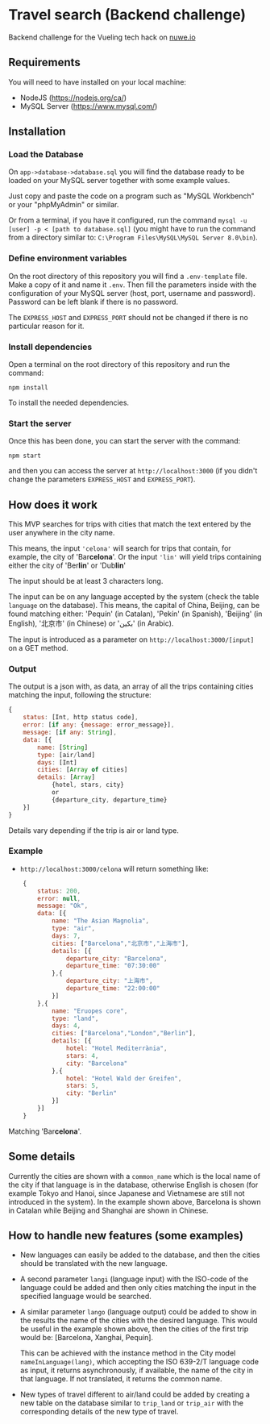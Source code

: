 # Travel search (Backend challenge)
Backend challenge for the Vueling tech hack on [nuwe.io](https://nuwe.io/dev/competitions/vueling-tech-hack/travel-search-backend-challenge)


## Requirements
You will need to have installed on your local machine:
* NodeJS (https://nodejs.org/ca/)
* MySQL Server (https://www.mysql.com/)

## Installation
### Load the Database
On `app->database->database.sql` you will find the database ready to be loaded on your MySQL server together with some example values.

Just copy and paste the code on a program such as "MySQL Workbench" or your "phpMyAdmin" or similar.

Or from a terminal, if you have it configured, run the command `mysql -u [user] -p < [path to database.sql]` (you might have to run the command from a directory similar to: `C:\Program Files\MySQL\MySQL Server 8.0\bin`). 

### Define environment variables
On the root directory of this repository you will find a `.env-template` file. Make a copy of it and name it `.env`. Then fill the parameters inside with the configuration of your MySQL server (host, port, username and password). Password can be left blank if there is no password.

The `EXPRESS_HOST` and `EXPRESS_PORT` should not be changed if there is no particular reason for it.

### Install dependencies
Open a terminal on the root directory of this repository and run the command:

    npm install

To install the needed dependencies.

### Start the server
Once this has been done, you can start the server with the command:

    npm start

and then you can access the server at `http://localhost:3000` (if you didn't change the parameters `EXPRESS_HOST` and `EXPRESS_PORT`).

## How does it work
This MVP searches for trips with cities that match the text entered by the user anywhere in the city name.

This means, the input `'celona'` will search for trips that contain, for example, the city of 'Bar**celona**'. Or the input `'lin'` will yield trips containing either the city of 'Ber**lin**' or 'Dub**lin**'

The input should be at least 3 characters long.

The input can be on any language accepted by the system (check the table `language` on the database). This means, the capital of China, Beijing, can be found matching either: 'Pequín' (in Catalan), 'Pekín' (in Spanish), 'Beijing' (in English), '北京市' (in Chinese) or 'بكين' (in Arabic).

The input is introduced as a parameter on `http://localhost:3000/[input]` on a GET method.

### Output

The output is a json with, as data, an array of all the trips containing cities matching the input, following the structure:
```javascript
{
    status: [Int, http status code],
    error: [if any: {message: error_message}],
    message: [if any: String],
    data: [{
        name: [String]
        type: [air/land]
        days: [Int]
        cities: [Array of cities]
        details: [Array]
            {hotel, stars, city}
            or
            {departure_city, departure_time}
    }]
}
```

Details vary depending if the trip is air or land type.

### Example

- `http://localhost:3000/celona` will return something like:
```js
    {
        status: 200,
        error: null,
        message: "Ok",
        data: [{
            name: "The Asian Magnolia",
            type: "air",
            days: 7,
            cities: ["Barcelona","北京市","上海市"],
            details: [{
                departure_city: "Barcelona",
                departure_time: "07:30:00"
            },{
                departure_city: "上海市",
                departure_time: "22:00:00"
            }]
        },{
            name: "Eruopes core",
            type: "land",
            days: 4,
            cities: ["Barcelona","London","Berlin"],
            details: [{
                hotel: "Hotel Mediterrània",
                stars: 4,
                city: "Barcelona"
            },{
                hotel: "Hotel Wald der Greifen",
                stars: 5,
                city: "Berlin"
            }]
        }]
    }
```
Matching 'Bar**celona**'.

## Some details

Currently the cities are shown with a `common_name` which is the local name of the city if that language is in the database, otherwise English is chosen (for example Tokyo and Hanoi, since Japanese and Vietnamese are still not introduced in the system). In the example shown above, Barcelona is shown in Catalan while Beijing and Shanghai are shown in Chinese.

## How to handle new features (some examples)

- New languages can easily be added to the database, and then the cities should be translated with the new language.

- A second parameter `langi` (language input) with the ISO-code of the language could be added and then only cities matching the input in the specified language would be searched.

    <!-- This could be achieved adding a simple condition (`WHERE language='langi'`) to the query searching for matches on cities. -->

- A similar parameter `lango` (language output) could be added to show in the results the name of the cities with the desired language. This would be useful in the example shown above, then the cities of the first trip would be: [Barcelona, Xanghai, Pequín].

    This can be achieved with the instance method in the City model `nameInLanguage(lang)`, which accepting the ISO 639-2/T language code as input, it returns asynchronously, if available, the name of the city in that language. If not translated, it returns the common name.

- New types of travel different to air/land could be added by creating a new table on the database similar to `trip_land` or `trip_air` with the corresponding details of the new type of travel.